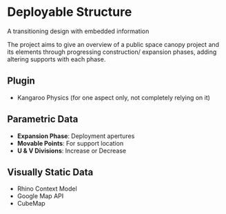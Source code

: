# Deployable Structure
A transitioning design with embedded information

The project aims to give an overview of a public space canopy project and its elements through progressing construction/ expansion phases, adding altering supports with each phase.

## Plugin
- Kangaroo Physics (for one aspect only, not completely relying on it)

## Parametric Data
- **Expansion Phase**: Deployment apertures
- **Movable Points**: For support location
- **U & V Divisions**: Increase or Decrease

## Visually Static Data
- Rhino Context Model
- Google Map API
- CubeMap
